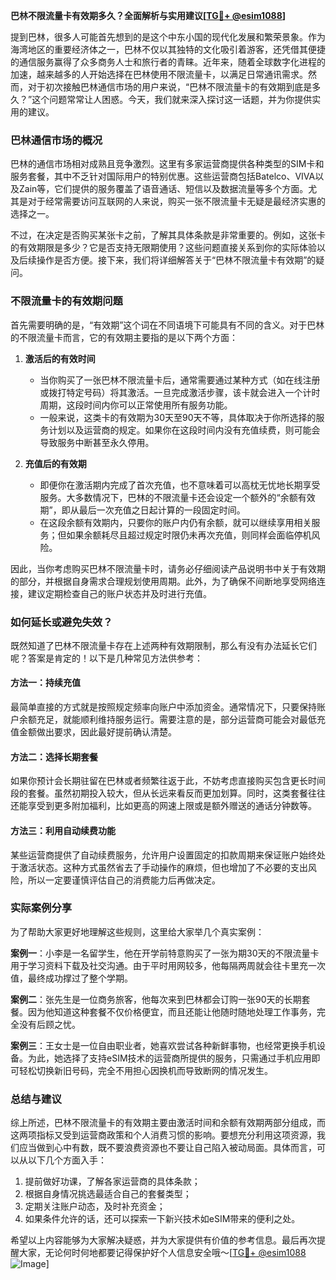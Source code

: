 **巴林不限流量卡有效期多久？全面解析与实用建议[[TG💪+ @esim1088](https://t.me/s/esim1088)]**

提到巴林，很多人可能首先想到的是这个中东小国的现代化发展和繁荣景象。作为海湾地区的重要经济体之一，巴林不仅以其独特的文化吸引着游客，还凭借其便捷的通信服务赢得了众多商务人士和旅行者的青睐。近年来，随着全球数字化进程的加速，越来越多的人开始选择在巴林使用不限流量卡，以满足日常通讯需求。然而，对于初次接触巴林通信市场的用户来说，“巴林不限流量卡的有效期到底是多久？”这个问题常常让人困惑。今天，我们就来深入探讨这一话题，并为你提供实用的建议。

### 巴林通信市场的概况

巴林的通信市场相对成熟且竞争激烈。这里有多家运营商提供各种类型的SIM卡和服务套餐，其中不乏针对国际用户的特别优惠。这些运营商包括Batelco、VIVA以及Zain等，它们提供的服务覆盖了语音通话、短信以及数据流量等多个方面。尤其是对于经常需要访问互联网的人来说，购买一张不限流量卡无疑是最经济实惠的选择之一。

不过，在决定是否购买某张卡之前，了解其具体条款是非常重要的。例如，这张卡的有效期限是多少？它是否支持无限期使用？这些问题直接关系到你的实际体验以及后续操作是否方便。接下来，我们将详细解答关于“巴林不限流量卡有效期”的疑问。

### 不限流量卡的有效期问题

首先需要明确的是，“有效期”这个词在不同语境下可能具有不同的含义。对于巴林的不限流量卡而言，它的有效期主要指的是以下两个方面：

1. **激活后的有效时间**
   - 当你购买了一张巴林不限流量卡后，通常需要通过某种方式（如在线注册或拨打特定号码）将其激活。一旦完成激活步骤，该卡就会进入一个计时周期，这段时间内你可以正常使用所有服务功能。
   - 一般来说，这类卡的有效期为30天至90天不等，具体取决于你所选择的服务计划以及运营商的规定。如果你在这段时间内没有充值续费，则可能会导致服务中断甚至永久停用。

2. **充值后的有效期**
   - 即便你在激活期内完成了首次充值，也不意味着可以高枕无忧地长期享受服务。大多数情况下，巴林的不限流量卡还会设定一个额外的“余额有效期”，即从最后一次充值之日起计算的一段固定时间。
   - 在这段余额有效期内，只要你的账户内仍有余额，就可以继续享用相关服务；但如果余额耗尽且超过规定时限仍未再次充值，则同样会面临停机风险。

因此，当你考虑购买巴林不限流量卡时，请务必仔细阅读产品说明书中关于有效期的部分，并根据自身需求合理规划使用周期。此外，为了确保不间断地享受网络连接，建议定期检查自己的账户状态并及时进行充值。

### 如何延长或避免失效？

既然知道了巴林不限流量卡存在上述两种有效期限制，那么有没有办法延长它们呢？答案是肯定的！以下是几种常见方法供参考：

#### 方法一：持续充值
最简单直接的方式就是按照规定频率向账户中添加资金。通常情况下，只要保持账户余额充足，就能顺利维持服务运行。需要注意的是，部分运营商可能会对最低充值金额做出要求，因此最好提前确认清楚。

#### 方法二：选择长期套餐
如果你预计会长期驻留在巴林或者频繁往返于此，不妨考虑直接购买包含更长时间段的套餐。虽然初期投入较大，但从长远来看反而更加划算。同时，这类套餐往往还能享受到更多附加福利，比如更高的网速上限或是额外赠送的通话分钟数等。

#### 方法三：利用自动续费功能
某些运营商提供了自动续费服务，允许用户设置固定的扣款周期来保证账户始终处于激活状态。这种方式虽然省去了手动操作的麻烦，但也增加了不必要的支出风险，所以一定要谨慎评估自己的消费能力后再做决定。

### 实际案例分享

为了帮助大家更好地理解这些规则，这里给大家举几个真实案例：

**案例一**：小李是一名留学生，他在开学前特意购买了一张为期30天的不限流量卡用于学习资料下载及社交沟通。由于平时用网较多，他每隔两周就会往卡里充一次值，最终成功撑过了整个学期。

**案例二**：张先生是一位商务旅客，他每次来到巴林都会订购一张90天的长期套餐。因为他知道这种套餐不仅价格便宜，而且还能让他随时随地处理工作事务，完全没有后顾之忧。

**案例三**：王女士是一位自由职业者，她喜欢尝试各种新鲜事物，也经常更换手机设备。为此，她选择了支持eSIM技术的运营商所提供的服务，只需通过手机应用即可轻松切换新旧号码，完全不用担心因换机而导致断网的情况发生。

### 总结与建议

综上所述，巴林不限流量卡的有效期主要由激活时间和余额有效期两部分组成，而这两项指标又受到运营商政策和个人消费习惯的影响。要想充分利用这项资源，我们应当做到心中有数，既不要浪费资源也不要让自己陷入被动局面。具体而言，可以从以下几个方面入手：

1. 提前做好功课，了解各家运营商的具体条款；
2. 根据自身情况挑选最适合自己的套餐类型；
3. 定期关注账户动态，及时补充资金；
4. 如果条件允许的话，还可以探索一下新兴技术如eSIM带来的便利之处。

希望以上内容能够为大家解决疑惑，并为大家提供有价值的参考信息。最后再次提醒大家，无论何时何地都要记得保护好个人信息安全哦～[[TG💪+ @esim1088](https://t.me/s/esim1088) ![Image](https://i.postimg.cc/4NQfJmqS/Snipaste-2025-05-13-00-14-12.png)]
